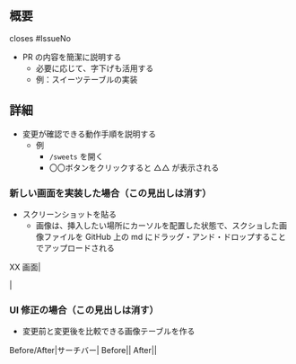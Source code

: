 ## 概要

closes #IssueNo

<!-- この文章は消す -->

- PR の内容を簡潔に説明する
  - 必要に応じて、字下げも活用する
  - 例：スイーツテーブルの実装

## 詳細

<!-- この文章は消す -->

- 変更が確認できる動作手順を説明する
  - 例
    - `/sweets` を開く
    - 〇〇ボタンをクリックすると △△ が表示される

### 新しい画面を実装した場合（この見出しは消す）

<!-- この文章は消す -->

- スクリーンショットを貼る
  - 画像は、挿入したい場所にカーソルを配置した状態で、スクショした画像ファイルを GitHub 上の md にドラッグ・アンド・ドロップすることでアップロードされる

<!-- 必要ない場合、この表は消す -->

XX 画面|

<!-- ココに画像をドラッグ・アンド・ドロップ --> |

### UI 修正の場合（この見出しは消す）

- 変更前と変更後を比較できる画像テーブルを作る <!-- この文章は消す -->

<!-- 必要ない場合、この表は消す -->

Before/After|サーチバー|
Before||
After||
